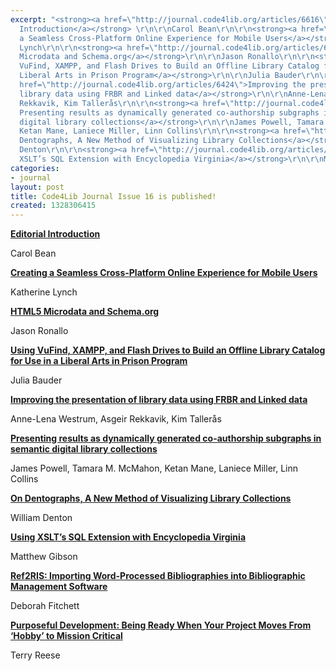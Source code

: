 ```yaml
---
excerpt: "<strong><a href=\"http://journal.code4lib.org/articles/6616\">Editorial
  Introduction</a></strong> \r\n\r\nCarol Bean\r\n\r\n<strong><a href=\"http://journal.code4lib.org/articles/6223\">Creating
  a Seamless Cross-Platform Online Experience for Mobile Users</a></strong>\r\n\r\nKatherine
  Lynch\r\n\r\n<strong><a href=\"http://journal.code4lib.org/articles/6400\">HTML5
  Microdata and Schema.org</a></strong>\r\n\r\nJason Ronallo\r\n\r\n<strong><a href=\"http://journal.code4lib.org/articles/6225\">Using
  VuFind, XAMPP, and Flash Drives to Build an Offline Library Catalog for Use in a
  Liberal Arts in Prison Program</a></strong>\r\n\r\nJulia Bauder\r\n\r\n<strong><a
  href=\"http://journal.code4lib.org/articles/6424\">Improving the presentation of
  library data using FRBR and Linked data</a></strong>\r\n\r\nAnne-Lena Westrum, Asgeir
  Rekkavik, Kim Tallerås\r\n\r\n<strong><a href=\"http://journal.code4lib.org/articles/6381\">
  Presenting results as dynamically generated co-authorship subgraphs in semantic
  digital library collections</a></strong>\r\n\r\nJames Powell, Tamara M. McMahon,
  Ketan Mane, Laniece Miller, Linn Collins\r\n\r\n<strong><a href=\"http://journal.code4lib.org/articles/6300\">On
  Dentographs, A New Method of Visualizing Library Collections</a></strong>\r\n\r\nWilliam
  Denton\r\n\r\n<strong><a href=\"http://journal.code4lib.org/articles/6486\">Using
  XSLT’s SQL Extension with Encyclopedia Virginia</a></strong>\r\n\r\nMatthew Gibson\r\n\r"
categories:
- journal
layout: post
title: Code4Lib Journal Issue 16 is published!
created: 1328306415
---
```

<strong><a href="http://journal.code4lib.org/articles/6616">Editorial Introduction</a></strong> 

Carol Bean

<strong><a href="http://journal.code4lib.org/articles/6223">Creating a Seamless Cross-Platform Online Experience for Mobile Users</a></strong>

Katherine Lynch

<strong><a href="http://journal.code4lib.org/articles/6400">HTML5 Microdata and Schema.org</a></strong>

Jason Ronallo

<strong><a href="http://journal.code4lib.org/articles/6225">Using VuFind, XAMPP, and Flash Drives to Build an Offline Library Catalog for Use in a Liberal Arts in Prison Program</a></strong>

Julia Bauder

<strong><a href="http://journal.code4lib.org/articles/6424">Improving the presentation of library data using FRBR and Linked data</a></strong>

Anne-Lena Westrum, Asgeir Rekkavik, Kim Tallerås

<strong><a href="http://journal.code4lib.org/articles/6381"> Presenting results as dynamically generated co-authorship subgraphs in semantic digital library collections</a></strong>

James Powell, Tamara M. McMahon, Ketan Mane, Laniece Miller, Linn Collins

<strong><a href="http://journal.code4lib.org/articles/6300">On Dentographs, A New Method of Visualizing Library Collections</a></strong>

William Denton

<strong><a href="http://journal.code4lib.org/articles/6486">Using XSLT’s SQL Extension with Encyclopedia Virginia</a></strong>

Matthew Gibson

<strong><a href="http://journal.code4lib.org/articles/6286">Ref2RIS: Importing Word-Processed Bibliographies into Bibliographic Management Software</a></strong>

Deborah Fitchett

<strong><a href="http://journal.code4lib.org/articles/6393">Purposeful Development: Being Ready When Your Project Moves From ‘Hobby’ to Mission Critical</a></strong>

Terry Reese
